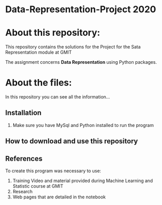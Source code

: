 # Data-Representation-Project 2020


# About this repository:
This repository contains the solutions for the Project for the Sata Representation module at GMIT

The assignment concerns **Data Representation** using Python packages.

# About the files:
In this repository you can see all the information...

## Installation
1. Make sure you have MySql and Python installed to run the program

## How to download and use this repository


## References
To create this program was necessary to use: 
1. Training Video and material provided during Machine Learning and Statistic course at GMIT
2. Research 
3. Web pages that are detailed in the notebook

